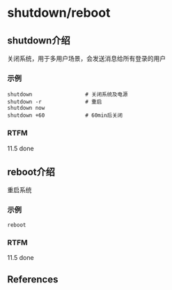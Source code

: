 
# shutdown/reboot 

## shutdown介绍

关闭系统，用于多用户场景，会发送消息给所有登录的用户

### 示例

```text
shutdown                 # 关闭系统及电源
shutdown -r              # 重启
shutdown now
shutdown +60             # 60min后关闭
```

### RTFM

11.5 done

## reboot介绍

重启系统

### 示例

```text
reboot
```

### RTFM

11.5 done

## References


